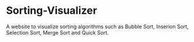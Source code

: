 # Sorting-Visualizer

A website to visualize sorting algorithms such as Bubble Sort, Inserion Sort, Selection Sort, Merge Sort and Quick Sort.
